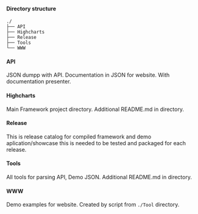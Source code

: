 #### Directory structure

```
./
├── API
├── Highcharts
├── Release
├── Tools
└── WWW
```

#### API
JSON dumpp with API. Documentation in JSON for website. With documentation presenter.

#### Highcharts

Main Framework project directory. Additional README.md in directory.

#### Release

This is release catalog for compiled framework and demo aplication/showcase this is needed to be tested and packaged for each release.

#### Tools

All tools for parsing API, Demo JSON. Additional README.md in directory.

#### WWW

Demo examples for website. Created by script from `./Tool` directory.
